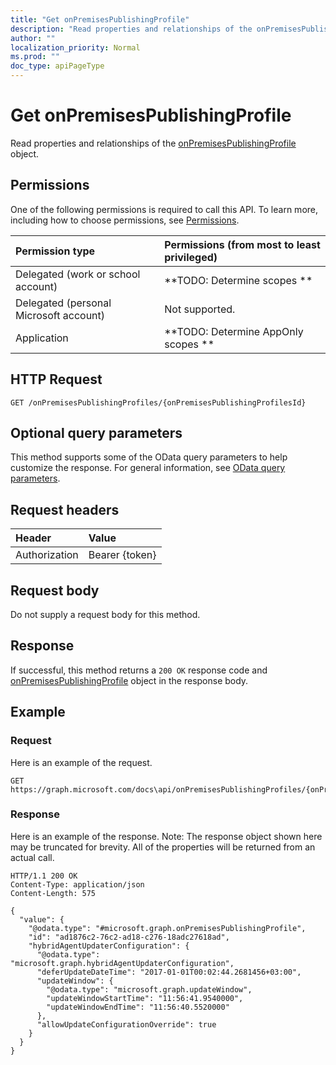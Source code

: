 ```yaml
---
title: "Get onPremisesPublishingProfile"
description: "Read properties and relationships of the onPremisesPublishingProfile object."
author: ""
localization_priority: Normal
ms.prod: ""
doc_type: apiPageType
---
```


# Get onPremisesPublishingProfile

Read properties and relationships of the [onPremisesPublishingProfile](../resources/onpremisespublishingprofile.md) object.

## Permissions
One of the following permissions is required to call this API. To learn more, including how to choose permissions, see [Permissions](/concepts/permissions-reference.md).

|Permission type|Permissions (from most to least privileged)|
|:---|:---|
|Delegated (work or school account)|**TODO: Determine scopes **|
|Delegated (personal Microsoft account)|Not supported.|
|Application|**TODO: Determine AppOnly scopes **|

## HTTP Request
<!-- {
  "blockType": "ignored"
}
-->
``` http
GET /onPremisesPublishingProfiles/{onPremisesPublishingProfilesId}
```

## Optional query parameters
This method supports some of the OData query parameters to help customize the response. For general information, see [OData query parameters](/graph/query-parameters).

## Request headers
|Header|Value|
|:---|:---|
|Authorization|Bearer {token}|

## Request body
Do not supply a request body for this method.

## Response
If successful, this method returns a `200 OK` response code and [onPremisesPublishingProfile](../resources/onpremisespublishingprofile.md) object in the response body.

## Example

### Request
Here is an example of the request.
<!-- {
  "blockType": "request",
  "name": "get_onpremisespublishingprofile"
}
-->
``` http
GET https://graph.microsoft.com/docs\api/onPremisesPublishingProfiles/{onPremisesPublishingProfilesId}
```

### Response
Here is an example of the response. Note: The response object shown here may be truncated for brevity. All of the properties will be returned from an actual call.
<!-- {
  "blockType": "response",
  "truncated": true,
  "@odata.type": "microsoft.graph.onPremisesPublishingProfile"
}
-->
``` http
HTTP/1.1 200 OK
Content-Type: application/json
Content-Length: 575

{
  "value": {
    "@odata.type": "#microsoft.graph.onPremisesPublishingProfile",
    "id": "ad1876c2-76c2-ad18-c276-18adc27618ad",
    "hybridAgentUpdaterConfiguration": {
      "@odata.type": "microsoft.graph.hybridAgentUpdaterConfiguration",
      "deferUpdateDateTime": "2017-01-01T00:02:44.2681456+03:00",
      "updateWindow": {
        "@odata.type": "microsoft.graph.updateWindow",
        "updateWindowStartTime": "11:56:41.9540000",
        "updateWindowEndTime": "11:56:40.5520000"
      },
      "allowUpdateConfigurationOverride": true
    }
  }
}
```

